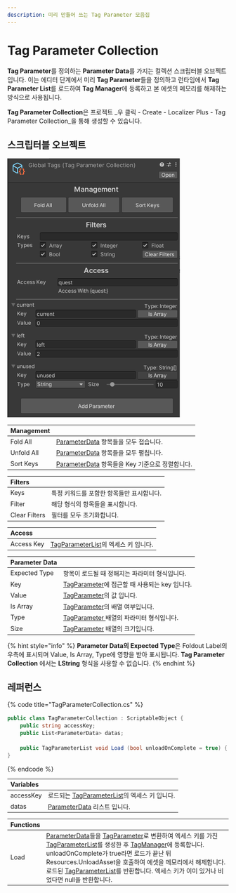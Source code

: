 ```yaml
---
description: 미리 만들어 쓰는 Tag Parameter 모음집
---
```


# Tag Parameter Collection

**Tag Parameter**를 정의하는 **Parameter Data**를 가지는 컬렉션 스크립터블 오브젝트 입니다. 이는 에디터 단계에서 미리 **Tag Parameter**들을 정의하고 런타임에서 **Tag Parameter List**를 로드하여 **Tag Manager**에 등록하고 본 에셋의 메모리를 해제하는 방식으로 사용됩니다.

**Tag Parameter Collection**은 프로젝트 _우 클릭 - Create - Localizer Plus - Tag Parameter Collection_을 통해 생성할 수 있습니다.

## 스크립터블 오브젝트

![Cube Collector &#xC608;&#xC81C;&#xC758; &#xC608;&#xC2DC; \(unused&#xB294; &#xC608;&#xC81C;&#xC5D0; &#xC5C6;&#xC74C;\)](../../.gitbook/assets/tag_parameter_collection_inspector.png)

| Management |  |
| :--- | :--- |
| Fold All | [ParameterData](parameter-data.md) 항목들을 모두 접습니다. |
| Unfold All | [ParameterData](parameter-data.md) 항목들을 모두 펼칩니다. |
| Sort Keys | [ParameterData](parameter-data.md) 항목들을 Key 기준으로 정렬합니다. |

| Filters |  |
| :--- | :--- |
| Keys | 특정 키워드를 포함한 항목들만 표시합니다. |
| Filter | 해당 형식의 항목들을 표시합니다. |
| Clear Filters | 필터를 모두 초기화합니다. |

| Access |  |
| :--- | :--- |
| Access Key | [TagParameterList](../tag-parameter-list/)의 엑세스 키 입니다. |

| Parameter Data |  |
| :--- | :--- |
| Expected Type | 항목이 로드될 때 정해지는 파라미터 형식입니다. |
| Key | [TagParameter](../tag-parameter-list/tag-parameter.md)에 접근할 때 사용되는 key 입니다. |
| Value | [TagParameter](../tag-parameter-list/tag-parameter.md)의 값 입니다. |
| Is Array | [TagParameter](../tag-parameter-list/tag-parameter.md)의 배열 여부입니다. |
| Type | [TagParameter ](../tag-parameter-list/tag-parameter.md)배열의 파라미터 형식입니다. |
| Size | [TagParameter](../tag-parameter-list/tag-parameter.md) 배열의 크기입니다.  |

{% hint style="info" %}
**Parameter Data의 Expected Type**은 Foldout Label의 우측에 표시되며 Value, Is Array, Type에 영향을 받아 표시됩니다. **Tag Parameter Collection** 에서는 **LString** 형식을 사용할 수 없습니다.
{% endhint %}

## 레퍼런스

{% code title="TagParameterCollection.cs" %}
```csharp
public class TagParameterCollection : ScriptableObject {
    public string accessKey;
    public List<ParameterData> datas;
    
    public TagParameterList void Load (bool unloadOnComplete = true) { }
}
```
{% endcode %}

| Variables |  |
| :--- | :--- |
| accessKey | 로드되는 [TagParameterList](../tag-parameter-list/)의 엑세스 키 입니다. |
| datas | [ParameterData](parameter-data.md) 리스트 입니다. |

| Functions |  |
| :--- | :--- |
| Load | [ParameterData](parameter-data.md)들을 [TagParameter](../tag-parameter-list/tag-parameter.md)로 변환하여 엑세스 키를 가진 [TagParameterList](../tag-parameter-list/)를 생성한 후  [TagManager](../tag-manager/)에 등록합니다. unloadOnComplete가 true라면 로드가 끝난 뒤 Resources.UnloadAsset을 호출하여 에셋을 메모리에서 해제합니다. 로드된 [TagParameterList](../tag-parameter-list/)를 반환합니다. 엑세스 키가 이미 있거나 비었다면 null을 반환합니다. |

